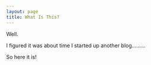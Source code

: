 ```yaml
---
layout: page
title: What Is This?
---
```


Well.

I figured it was about time I started up another blog.........

So here it is!
